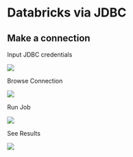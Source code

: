 # Databricks via JDBC

## Make a connection



Input JDBC credentials

![](../../../.gitbook/assets/make\_a\_connection.gif)



Browse Connection

![](../../../.gitbook/assets/browse\_databricks.gif)



Run Job

![](../../../.gitbook/assets/browse\_databricks\_2.gif)



See Results

![](../../../.gitbook/assets/see\_results.gif)





